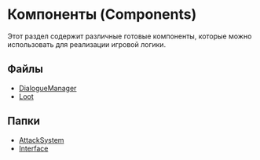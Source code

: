 # Компоненты (Components)

Этот раздел содержит различные готовые компоненты, которые можно использовать для реализации игровой логики.

## Файлы

- [DialogueManager](./DialogueManager.md)
- [Loot](./Loot.md)

## Папки

- [AttackSystem](./AttackSystem)
- [Interface](./Interface)
